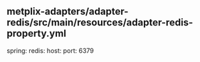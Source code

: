 ## metplix-adapters/adapter-redis/src/main/resources/adapter-redis-property.yml
spring:
redis:
host:
port: 6379